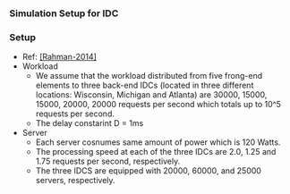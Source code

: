 ### Simulation Setup for IDC

### Setup
- Ref: [[Rahman-2014]](../../papers/RahmanLK14_Survey-Geo-LoadBalancing.md)
- Workload
  - We assume that the workload distributed from five frong-end elements to three back-end IDCs (located in three different locations: Wisconsin, Michigan and Atlanta) are 30000, 15000, 15000, 20000, 20000 requests per second which totals up to 10^5 requests per second. 
  - The delay constarint D = 1ms
- Server
  - Each server cosnumes same amount of power which is 120 Watts.
  - The processing speed at each of the three IDCs are 2.0, 1.25 and 1.75 requests per second, respectively.
  - The three IDCS are equipped with 20000, 60000, and 25000 servers, respectively.
